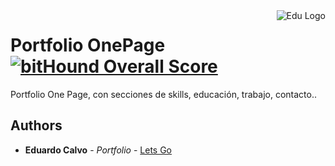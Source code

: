 <a href="http://educalvolopez.com/">
    <img src="http://educalvolopez.com/images/logonegro.svg" alt="Edu Logo"
         title="Edu Logo" align="right" />
</a>

# Portfolio OnePage [![bitHound Overall Score](https://www.bithound.io/github/edumusiclife/Portfolio-Personal/badges/score.svg)](https://www.bithound.io/github/edumusiclife/Portfolio-Personal)

Portfolio One Page, con secciones de skills, educación, trabajo, contacto..

## Authors

* **Eduardo Calvo** - *Portfolio* - [Lets Go](https://www.educalvolopez.com)





